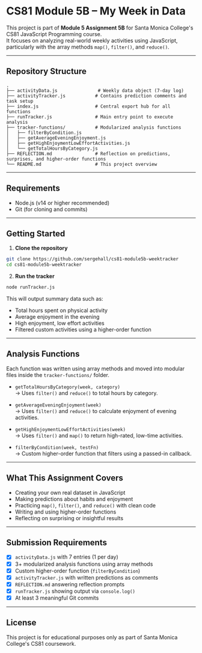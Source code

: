 # CS81 Module 5B – My Week in Data

This project is part of **Module 5 Assignment 5B** for Santa Monica College's CS81 JavaScript Programming course.  
It focuses on analyzing real-world weekly activities using JavaScript, particularly with the array methods `map()`, `filter()`, and `reduce()`.

---

## Repository Structure

```
.
├── activityData.js               # Weekly data object (7-day log)
├── activityTracker.js           # Contains prediction comments and task setup
├── index.js                     # Central export hub for all functions
├── runTracker.js                # Main entry point to execute analysis
├── tracker-functions/           # Modularized analysis functions
│   ├── filterByCondition.js
│   ├── getAverageEveningEnjoyment.js
│   ├── getHighEnjoymentLowEffortActivities.js
│   └── getTotalHoursByCategory.js
├── REFLECTION.md                # Reflection on predictions, surprises, and higher-order functions
└── README.md                    # This project overview
```

---

## Requirements

- Node.js (v14 or higher recommended)
- Git (for cloning and commits)

---

## Getting Started

1. **Clone the repository**

```bash
git clone https://github.com/sergehall/cs81-module5b-weektracker
cd cs81-module5b-weektracker
```

2. **Run the tracker**

```bash
node runTracker.js
```

This will output summary data such as:
- Total hours spent on physical activity
- Average enjoyment in the evening
- High enjoyment, low effort activities
- Filtered custom activities using a higher-order function

---

## Analysis Functions

Each function was written using array methods and moved into modular files inside the `tracker-functions/` folder.

- `getTotalHoursByCategory(week, category)`  
  → Uses `filter()` and `reduce()` to total hours by category.

- `getAverageEveningEnjoyment(week)`  
  → Uses `filter()` and `reduce()` to calculate enjoyment of evening activities.

- `getHighEnjoymentLowEffortActivities(week)`  
  → Uses `filter()` and `map()` to return high-rated, low-time activities.

- `filterByCondition(week, testFn)`  
  → Custom higher-order function that filters using a passed-in callback.

---

## What This Assignment Covers

- Creating your own real dataset in JavaScript
- Making predictions about habits and enjoyment
- Practicing `map()`, `filter()`, and `reduce()` with clean code
- Writing and using higher-order functions
- Reflecting on surprising or insightful results

---

## Submission Requirements

- [x] `activityData.js` with 7 entries (1 per day)
- [x] 3+ modularized analysis functions using array methods
- [x] Custom higher-order function (`filterByCondition`)
- [x] `activityTracker.js` with written predictions as comments
- [x] `REFLECTION.md` answering reflection prompts
- [x] `runTracker.js` showing output via `console.log()`
- [x] At least 3 meaningful Git commits

---

## License

This project is for educational purposes only as part of Santa Monica College's CS81 coursework.
